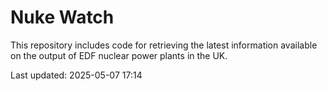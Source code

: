 # Nuke Watch

This repository includes code for retrieving the latest information available on the output of EDF nuclear power plants in the UK.

Last updated: 2025-05-07 17:14